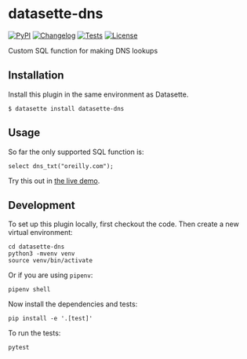 # datasette-dns

[![PyPI](https://img.shields.io/pypi/v/datasette-dns.svg)](https://pypi.org/project/datasette-dns/)
[![Changelog](https://img.shields.io/github/v/release/simonw/datasette-dns?include_prereleases&label=changelog)](https://github.com/simonw/datasette-dns/releases)
[![Tests](https://github.com/simonw/datasette-dns/workflows/Test/badge.svg)](https://github.com/simonw/datasette-dns/actions?query=workflow%3ATest)
[![License](https://img.shields.io/badge/license-Apache%202.0-blue.svg)](https://github.com/simonw/datasette-dns/blob/main/LICENSE)

Custom SQL function for making DNS lookups

## Installation

Install this plugin in the same environment as Datasette.

    $ datasette install datasette-dns

## Usage

So far the only supported SQL function is:

    select dns_txt("oreilly.com");

Try this out in [the live demo](https://datasette-dns-demo.vercel.app/empty?sql=select+dns_txt%28%22oreilly.com%22%29%3B).

## Development

To set up this plugin locally, first checkout the code. Then create a new virtual environment:

    cd datasette-dns
    python3 -mvenv venv
    source venv/bin/activate

Or if you are using `pipenv`:

    pipenv shell

Now install the dependencies and tests:

    pip install -e '.[test]'

To run the tests:

    pytest
